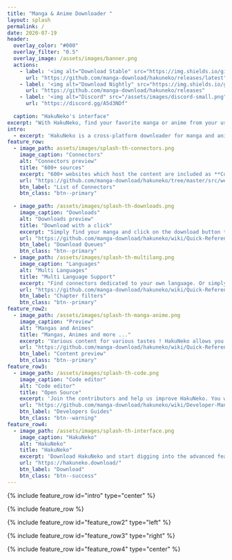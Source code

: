 ```yaml
---
title: "Manga & Anime Downloader "
layout: splash
permalink: /
date: 2020-07-19
header:
  overlay_color: "#000"
  overlay_filter: "0.5"
  overlay_image: /assets/images/banner.png
  actions:
    - label: '<img alt="Download Stable" src="https://img.shields.io/github/downloads/manga-download/hakuneko/latest/total?label=Download%20-%20HakuNeko%20%28Stable%29&logo=github"/>'
      url: "https://github.com/manga-download/hakuneko/releases/latest"
    - label: '<img alt="Download Nightly" src="https://img.shields.io/github/downloads-pre/manga-download/hakuneko/latest/total?color=blue&label=Download%20-%20HakuNeko%20%28Nightly%29&logo=azure-devops"/>'
      url: "https://github.com/manga-download/hakuneko/releases"
    - label: '<img alt="Discord" src="/assets/images/discord-small.png" /> Join us on Discord'
      url: "https://discord.gg/A5d3NDf"
      
  caption: "HakuNeko's interface"
excerpt: "With HakuNeko, find your favorite manga or anime from your usual websites (AKA connectors) and start downloading or simply view the content."
intro: 
  - excerpt: 'HakuNeko is a cross-platform downloader for manga and anime from various websites. HakuNeko was made to help users downloading media for circumstances that require offline usage. The philosophy is ad-hoc consumption, get it when you going to read/watch it. It is not meant to be a mass downloader to stock up thousands of chapters that are just collected and will probably never be read.'
feature_row:
  - image_path: assets/images/splash-th-connectors.png
    image_caption: "Connectors"
    alt: "Connectors preview"
    title: "600+ sources"
    excerpt: "600+ websites which host the content are included as **Connectors**. Simply pick your favorite one. HakuNeko does not host anything by itself."
    url: "https://github.com/manga-download/hakuneko/tree/master/src/web/mjs/connectors"
    btn_label: "List of Connectors"
    btn_class: "btn--primary"
    
  - image_path: /assets/images/splash-th-downloads.png
    image_caption: "Downloads"
    alt: "Downloads preview"
    title: "Download with a click"
    excerpt: "Simply find your manga and click on the download button to retrieve it's content to your drive."
    url: "https://github.com/manga-download/hakuneko/wiki/Quick-Reference#download-queue"
    btn_label: "Download Queues"
    btn_class: "btn--primary"
  - image_path: /assets/images/splash-th-multilang.png
    image_caption: "Languages"
    alt: "Multi Languages"
    title: "Multi Language Support"
    excerpt: "Find connectors dedicated to your own language. Or simply discover connectors having multi languages."
    url: "https://github.com/manga-download/hakuneko/wiki/Quick-Reference#chapter-list"
    btn_label: "Chapter filters"
    btn_class: "btn--primary"
feature_row2:
  - image_path: /assets/images/splash-th-manga-anime.png
    image_caption: "Preview"
    alt: "Mangas and Animes"
    title: "Mangas, Animes and more ..."
    excerpt: 'Various content for various tastes ! HakuNeko allows you to enjoy your content in any format. If you want more, you can always ask for a new connector or feature (but be warned of the long list already waiting).<br/>You can also export to pdf or to ebook formats or use advanced *post scripts* to do whatever you want.'
    url: "https://github.com/manga-download/hakuneko/wiki/Quick-Reference#preview-panel"
    btn_label: "Content preview"
    btn_class: "btn--primary"
feature_row3:
  - image_path: /assets/images/splash-th-code.png
    image_caption: "Code editor"
    alt: "Code editor"
    title: "Open Source"
    excerpt: 'Join the contributors and help us improve HakuNeko. You will find detailled guides on the github and a friendly developers' community on discord to get some help.<br/>Start with a Pull Request and kindly ask for a review.'
    url: "https://github.com/manga-download/hakuneko/wiki/Developer-Manual"
    btn_label: "Developers Guides"
    btn_class: "btn--warning"
feature_row4:
  - image_path: /assets/images/splash-th-interface.png
    image_caption: "HakuNeko"
    alt: "HakuNeko"
    title: "HakuNeko"
    excerpt: 'Download HakuNeko and start digging into the advanced features you want to use. Make sure that you read the documentation to learn how it works.'
    url: "https://hakuneko.download/"
    btn_label: "Download"
    btn_class: "btn--success"
---
```


{% include feature_row id="intro" type="center" %}

{% include feature_row %}

{% include feature_row id="feature_row2" type="left" %}

{% include feature_row id="feature_row3" type="right" %}

{% include feature_row id="feature_row4" type="center" %}
